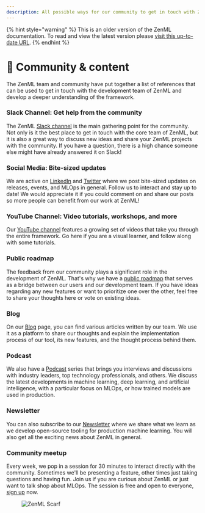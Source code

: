 ```yaml
---
description: All possible ways for our community to get in touch with ZenML.
---
```


{% hint style="warning" %}
This is an older version of the ZenML documentation. To read and view the latest version please [visit this up-to-date URL](https://docs.zenml.io).
{% endhint %}


# 💜 Community & content

The ZenML team and community have put together a list of references that can be used to get in touch with the
development team of ZenML and develop a deeper understanding of the framework.

### Slack Channel: Get help from the community

The ZenML [Slack channel](https://zenml.io/slack-invite) is the main gathering point for the community. Not only is it
the best place to get in touch with the core team of ZenML, but it is also a great way to discuss new ideas and share
your ZenML projects with the community. If you have a question, there is a high chance someone else might have already
answered it on Slack!

### Social Media: Bite-sized updates

We are active on [LinkedIn](https://www.linkedin.com/company/zenml) and [Twitter](https://twitter.com/zenml\_io) where
we post bite-sized updates on releases, events, and MLOps in general. Follow us to interact and stay up to date! We
would appreciate it if you could comment on and share our posts so more people can benefit from our work at ZenML!

### YouTube Channel: Video tutorials, workshops, and more

Our [YouTube channel](https://www.youtube.com/c/ZenML) features a growing set of videos that take you through the entire
framework. Go here if you are a visual learner, and follow along with some tutorials.

### Public roadmap

The feedback from our community plays a significant role in the development of ZenML. That's why we have
a [public roadmap](https://zenml.io/roadmap) that serves as a bridge between our users and our development
team. If you have ideas regarding any new features or want to prioritize one over the other, feel free to share your
thoughts here or vote on existing ideas.

### Blog

On our [Blog](https://blog.zenml.io/) page, you can find various articles written by our team. We use it as a platform
to share our thoughts and explain the implementation process of our tool, its new features, and the thought process
behind them.

### Podcast

We also have a [Podcast](https://podcast.zenml.io/) series that brings you interviews and discussions with industry
leaders, top technology professionals, and others. We discuss the latest developments in machine learning, deep
learning, and artificial intelligence, with a particular focus on MLOps, or how trained models are used in production.

### Newsletter

You can also subscribe to our [Newsletter](https://zenml.substack.com/) where we share what we learn as we develop
open-source tooling for production machine learning. You will also get all the exciting news about ZenML in general.

### Community meetup

Every week, we pop in a session for 30 minutes to interact directly with the community. Sometimes we'll be presenting a
feature, other times just taking questions and having fun. Join us if you are curious about ZenML or just want to talk
shop about MLOps. The session is free and open to everyone, [sign up](https://zenml.io/meet) now.

<!-- For scarf -->
<figure><img alt="ZenML Scarf" referrerpolicy="no-referrer-when-downgrade" src="https://static.scarf.sh/a.png?x-pxid=f0b4f458-0a54-4fcd-aa95-d5ee424815bc" /></figure>
